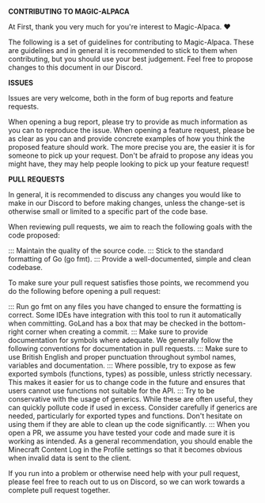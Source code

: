 **CONTRIBUTING TO MAGIC-ALPACA**


At First, thank you very much for you're interest to Magic-Alpaca. ♥️

The following is a set of guidelines for contributing to Magic-Alpaca. These are guidelines and in general it is recommended to stick to them when contributing, but you should use your best judgement. Feel free to propose changes to this document in our Discord.

**ISSUES**

Issues are very welcome, both in the form of bug reports and feature requests.

When opening a bug report, please try to provide as much information as you can to reproduce the issue. When opening a feature request, please be as clear as you can and provide concrete examples of how you think the proposed feature should work. The more precise you are, the easier it is for someone to pick up your request. Don't be afraid to propose any ideas you might have, they may help people looking to pick up your feature request!

**PULL REQUESTS**

In general, it is recommended to discuss any changes you would like to make in our Discord to before making changes, unless the change-set is otherwise small or limited to a specific part of the code base.

When reviewing pull requests, we aim to reach the following goals with the code proposed:

::: Maintain the quality of the source code.
::: Stick to the standard formatting of Go (go fmt).
::: Provide a well-documented, simple and clean codebase.

To make sure your pull request satisfies those points, we recommend you do the following before opening a pull request:

::: Run go fmt on any files you have changed to ensure the formatting is correct. Some IDEs have integration with this tool to run it automatically when committing. GoLand has a box that may be checked in the bottom-right corner when creating a commit.
::: Make sure to provide documentation for symbols where adequate. We generally follow the following conventions for documentation in pull requests.
::: Make sure to use British English and proper punctuation throughout symbol names, variables and documentation.
::: Where possible, try to expose as few exported symbols (functions, types) as possible, unless strictly necessary. This makes it easier for us to change code in the future and ensures that users cannot use functions not suitable for the API.
::: Try to be conservative with the usage of generics. While these are often useful, they can quickly pollute code if used in excess. Consider carefully if generics are needed, particularly for exported types and functions. Don't hesitate on using them if they are able to clean up the code significantly.
::: When you open a PR, we assume you have tested your code and made sure it is working as intended. As a general recommendation, you should enable the Minecraft Content Log in the Profile settings so that it becomes obvious when invalid data is sent to the client.

If you run into a problem or otherwise need help with your pull request, please feel free to reach out to us on Discord, so we can work towards a complete pull request together.
